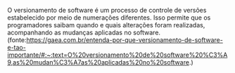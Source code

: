 O versionamento de software é um processo de controle de versões estabelecido por meio de numerações diferentes. Isso permite que os programadores saibam quando e quais alterações foram realizadas, acompanhando as mudanças aplicadas no software.(fonte:https://gaea.com.br/entenda-por-que-versionamento-de-software-e-tao-importante/#:~:text=O%20versionamento%20de%20software%20%C3%A9,as%20mudan%C3%A7as%20aplicadas%20no%20software.)
